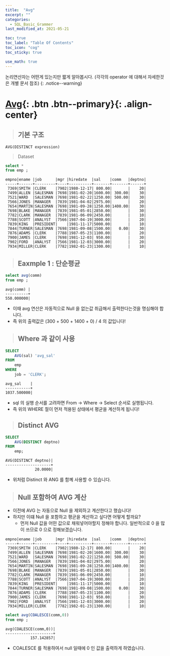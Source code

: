```yaml
---
title:  "Avg"
excerpt: ""
categories:
  - SQL_Basic_Grammer
last_modified_at: 2021-05-21

toc: true
toc_label: "Table Of Contents"
toc_icon: "cog"
toc_sticky: true

use_math: true 
---
```


논리연산자는 어떤게 있는지만 짧게 알아봅시다. (각각의 operator 에 대해서 자세한것은 개별 문서 참조)
{: .notice--warning}

# [Avg](#link){: .btn .btn--primary}{: .align-center}

> ## 기본 구조

```
AVG(DISTINCT expression)
```

> Dataset 

```sql
select *
from emp ;
```

```
empno|ename |job      |mgr |hiredate  |sal    |comm   |deptno|
-----+------+---------+----+----------+-------+-------+------+
 7369|SMITH |CLERK    |7902|1980-12-17| 800.00|       |    20|
 7499|ALLEN |SALESMAN |7698|1981-02-20|1600.00| 300.00|    30|
 7521|WARD  |SALESMAN |7698|1981-02-22|1250.00| 500.00|    30|
 7566|JONES |MANAGER  |7839|1981-04-02|2975.00|       |    20|
 7654|MARTIN|SALESMAN |7698|1981-09-28|1250.00|1400.00|    30|
 7698|BLAKE |MANAGER  |7839|1981-05-01|2850.00|       |    30|
 7782|CLARK |MANAGER  |7839|1981-06-09|2450.00|       |    10|
 7788|SCOTT |ANALYST  |7566|1987-04-19|3000.00|       |    20|
 7839|KING  |PRESIDENT|    |1981-11-17|5000.00|       |    10|
 7844|TURNER|SALESMAN |7698|1981-09-08|1500.00|   0.00|    30|
 7876|ADAMS |CLERK    |7788|1987-05-23|1100.00|       |    20|
 7900|JAMES |CLERK    |7698|1981-12-03| 950.00|       |    30|
 7902|FORD  |ANALYST  |7566|1981-12-03|3000.00|       |    20|
 7934|MILLER|CLERK    |7782|1982-01-23|1300.00|       |    10|
```

> ## Eaxmple 1 : 단순평균

```sql
select avg(comm)
from emp ; 
```

```
avg(comm) |
----------+
550.000000|
```

- 이때 avg 연산은 자동적으로 Null 을 없는값 취급해서 출력한다는것을 명심해야 합니다.
- 즉 위의 출력값은 (300 + 500 + 1400 + 0) / 4 의 값입니다! 

> ## Where 과 같이 사용

```sql
SELECT 
    AVG(sal) 'avg_sal'
FROM
    emp 
WHERE
    job = 'CLERK';
```



```
avg_sal    |
-----------+
1037.500000|
```

- sql 의 실행 순서를 고려하면 From -> Where -> Select 순서로 실행됩니다.
- 즉 위의 WHERE 절이 먼저 적용된 상태에서 평균을 계산하게 됩니다!

> ## Distinct AVG 

```sql
SELECT 
    AVG(DISTINCT deptno)
FROM
    emp; 
```

```
AVG(DISTINCT deptno)|
--------------------+
             20.0000|
```

- 위처럼 Distinct 와 ANG 를 함꼐 사용할 수 있습니다. 

> ## Null 포함하여 AVG 계산

- 이전에 AVG 는 자동으로 Null 을 제외하고 계산한다고 했습니다! 
- 하지만 이떄 Null 을 포함하고 평균을 계산하고 싶다면 어떻게 할까요?
  - 먼저 Null 값을 어떤 값으로 채워넣어야할지 정해야 합니다. 일반적으로 0 을 많이 쓰므로 0 으로 정해보겠습니다.

````
empno|ename |job      |mgr |hiredate  |sal    |comm   |deptno|
-----+------+---------+----+----------+-------+-------+------+
 7369|SMITH |CLERK    |7902|1980-12-17| 800.00|       |    20|
 7499|ALLEN |SALESMAN |7698|1981-02-20|1600.00| 300.00|    30|
 7521|WARD  |SALESMAN |7698|1981-02-22|1250.00| 500.00|    30|
 7566|JONES |MANAGER  |7839|1981-04-02|2975.00|       |    20|
 7654|MARTIN|SALESMAN |7698|1981-09-28|1250.00|1400.00|    30|
 7698|BLAKE |MANAGER  |7839|1981-05-01|2850.00|       |    30|
 7782|CLARK |MANAGER  |7839|1981-06-09|2450.00|       |    10|
 7788|SCOTT |ANALYST  |7566|1987-04-19|3000.00|       |    20|
 7839|KING  |PRESIDENT|    |1981-11-17|5000.00|       |    10|
 7844|TURNER|SALESMAN |7698|1981-09-08|1500.00|   0.00|    30|
 7876|ADAMS |CLERK    |7788|1987-05-23|1100.00|       |    20|
 7900|JAMES |CLERK    |7698|1981-12-03| 950.00|       |    30|
 7902|FORD  |ANALYST  |7566|1981-12-03|3000.00|       |    20|
 7934|MILLER|CLERK    |7782|1982-01-23|1300.00|       |    10|
````

```sql
select avg(COALESCE(comm,0))
from emp ;
```

```
avg(COALESCE(comm,0))|
---------------------+
           157.142857|
```

- COALESCE 를 적용하여서 null 일때에 0 인 값을 출력하게 하였습니다.

